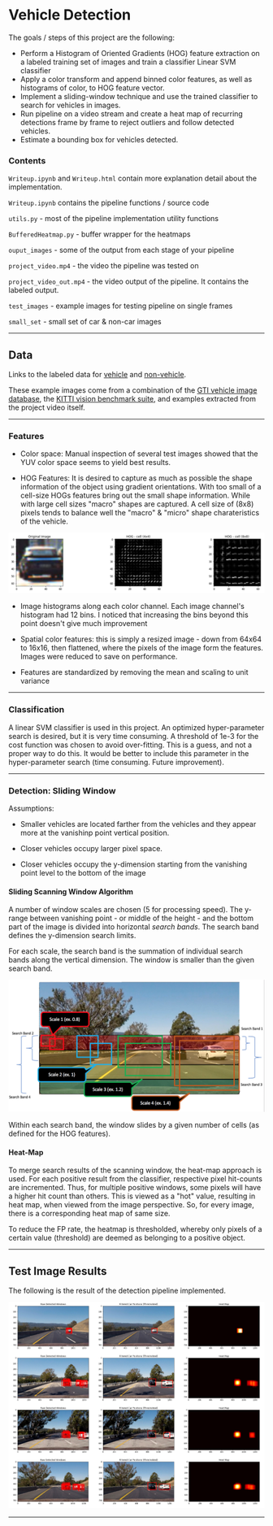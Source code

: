 # Vehicle Detection

The goals / steps of this project are the following:

* Perform a Histogram of Oriented Gradients (HOG) feature extraction on a labeled training set of images and train a classifier Linear SVM classifier
* Apply a color transform and append binned color features, as well as histograms of color, to HOG feature vector. 
* Implement a sliding-window technique and use the trained classifier to search for vehicles in images.
* Run pipeline on a video stream and create a heat map of recurring detections frame by frame to reject outliers and follow detected vehicles.
* Estimate a bounding box for vehicles detected.

### Contents

`Writeup.ipynb` and `Writeup.html` contain more explanation detail about the implementation.

`Writeup.ipynb` contains the pipeline functions / source code

`utils.py` - most of the pipeline implementation utility functions

`BufferedHeatmap.py` - buffer wrapper for the heatmaps

`ouput_images` - some of the output from each stage of your pipeline

`project_video.mp4` - the video the pipeline was tested on

`project_video_out.mp4` - the video output of the pipeline. It contains the labeled output.

`test_images` -  example images for testing pipeline on single frames

`small_set` - small set of car & non-car images


---

## Data
Links to the labeled data for [vehicle](https://s3.amazonaws.com/udacity-sdc/Vehicle_Tracking/vehicles.zip) and [non-vehicle](https://s3.amazonaws.com/udacity-sdc/Vehicle_Tracking/non-vehicles.zip).

These example images come from a combination of the [GTI vehicle image database](http://www.gti.ssr.upm.es/data/Vehicle_database.html), the [KITTI vision benchmark suite](http://www.cvlibs.net/datasets/kitti/), and examples extracted from the project video itself.

---


### Features

* Color space: Manual inspection of several test images showed that the YUV color space seems to yield best results.

* HOG Features: It is desired to capture as much as possible the shape information of the object using gradient orientations. With too small of a cell-size HOGs features bring out the small shape information. While with large cell sizes "macro" shapes are captured. A cell size of (8x8) pixels tends to balance well the "macro" & "micro" shape charateristics of the vehicle.


![HOGExample](output_images/HOG_Example.png)


* Image histograms along each color channel. Each image channel's histogram had 12 bins. I noticed that increasing the bins beyond this point doesn't give much improvement

* Spatial color features: this is simply a resized image - down from 64x64 to 16x16, then flattened, where the pixels of the image form the features. Images were reduced to save on performance.


* Features are standardized by removing the mean and scaling to unit variance


---

### Classification

A linear SVM classifier is used in this project. An optimized hyper-parameter search is desired, but it is very time consuming. 
A threshold of 1e-3 for the cost function was chosen to avoid over-fitting. This is a guess, and not a proper way to do this. It would be better to include this parameter in the hyper-parameter search (time consuming. Future improvement).


---

### Detection: Sliding Window

Assumptions: 

* Smaller vehicles are located farther from the vehicles and they appear more at the vanishinp point vertical position.

* Closer vehicles occupy larger pixel space. 

* Closer vehicles occupy the y-dimension starting from the vanishing point level to the bottom of the image


#### Sliding Scanning Window Algorithm
A number of window scales are chosen (5 for processing speed). The y-range between vanishing point - or middle of the height - and the bottom part of the image is divided into horizontal *search bands*. The search band defines the y-dimension search limits. 

For each scale, the search band is the summation of individual search bands along the vertical dimension. The window is smaller than the given search band.

![Scaled Windows](output_images/Scanning_Visualization_0.png)

Within each search band, the window slides by a given number of cells (as defined for the HOG features).


#### Heat-Map
To merge search results of the scanning window, the heat-map approach is used. For each positive result from the classifier, respective pixel hit-counts are incremented. Thus, for multiple positive windows, some pixels will have a higher hit count than others. This is viewed as a "hot" value, resulting in heat map, when viewed from the image perspective. So, for every image, there is a corresponding heat map of same size. 

To reduce the FP rate, the heatmap is thresholded, whereby only pixels of a certain value (threshold) are deemed as belonging to a positive object. 

---

## Test Image Results

The following is the result of the detection pipeline implemented.

![TestResults](output_images/Test_Results.png)


---
